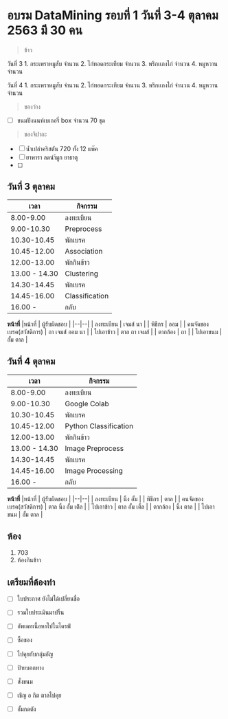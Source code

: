 # อบรม DataMining รอบที่ 1 วันที่ 3-4 ตุลาคม 2563 มี 30 คน

> ข้าว

วันที่ 3 1. กระเพราหมูสับ จำนวน 2. ไก่ทอดกระเทียม จำนวน 3. พริกเเกงไก่ จำนวน 4. หมูหวาน จำนวน

วันที่ 4 1. กระเพราหมูสับ จำนวน 2. ไก่ทอดกระเทียม จำนวน 3. พริกเเกงไก่ จำนวน 4. หมูหวาน จำนวน

> ของว่าง

- [ ] ขนมปังนนท์เบเกอรี่ box จำนวน 70 ชุด 

> ของจิปาถะ

- [ ] น้ำเปล่าคริสตัน 720 ทั้ง 12 แพ๊ค
- [ ] ยาพารา ลดนำ้มูก ยาธาตุ
- [ ] 


## วันที่ 3 ตุลาคม

|เวลา| กิจกรรม | 
|--|--|
| 8.00-9.00 |ลงทะเบียน  |
|9.00-10.30|Preprocess|
| 10.30-10.45|พักเบรค  |
|10.45-12.00|Association|
| 12.00-13.00|พักกินข้าว  |
|13.00 - 14.30|Clustering|
| 14.30-14.45|พักเบรค  |
|14.45-16.00|Classification|
| 16.00 -  |กลับ  |

**หน้าที่**
|หน้าที่  | ผู้รับผิดชอบ | 
|--|--|
| ลงทะเบียน | เจมส์ นา  |
| พิธีกร | ออม |
| คนจัดของเบรค(สวัสดิการ) | ถา เจมส์ ออม นา |
| ไปเอาข้าว | ตาล ถา เจมส์ |
| ตากล้อง | ถา |
| ไปเอาขนม | อั้ม ตาล |

## วันที่ 4 ตุลาคม

|เวลา| กิจกรรม | 
|--|--|
| 8.00-9.00 |ลงทะเบียน  |
|9.00-10.30|Google Colab|
| 10.30-10.45|พักเบรค  |
|10.45-12.00|Python Classification|
| 12.00-13.00|พักกินข้าว  |
|13.00 - 14.30|Image Preprocess|
| 14.30-14.45|พักเบรค  |
|14.45-16.00|Image Processing|
| 16.00 -  |กลับ  |


**หน้าที่**
|หน้าที่  | ผู้รับผิดชอบ | 
|--|--|
| ลงทะเบียน | นิ้ง อั้ม  |
| พิธีกร | ตาล |
| คนจัดของเบรค(สวัสดิการ) | ตาล นิ้ง อั้ม เต้ิล |
| ไปเอาข้าว | ตาล อั้ม เติ้ล |
| ตากล้อง | นิ้ง ตาล |
| ไปเอาขนม | อั้ม ตาล |

## ห้อง

 1. 703
 2. ห้องกินข้าว 


## เตรียมที่ต้องทำ

 - [ ] ใบประกาศ ยังไม่ได้เปลี่ยนชื่อ
 - [ ] รวมใบประเมินมาปริ้น
 - [ ] อัพเดทเนื้อหาไปในไดรฟ์
 - [ ] ซื้อของ
 - [ ] ไปคุยกับกลุ่มอัญ
 - [ ] ป้ายบอกทาง
 - [ ] สั่งขนม
 - [ ] เชิญ อ กิต ตาลไปคุย
 - [ ] อั้มกดตัง

